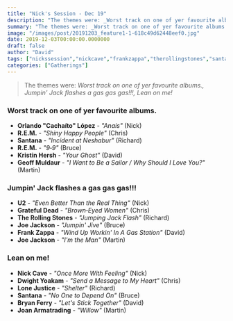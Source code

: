 ```yaml
---
title: "Nick's Session - Dec 19"
description: "The themes were: _Worst track on one of yer favourite albums., Jumpin' Jack flashes a gas gas gas!!!, Lean on me!_"
summary: "The themes were: _Worst track on one of yer favourite albums., Jumpin' Jack flashes a gas gas gas!!!, Lean on me!_"
image: "/images/post/20191203_feature1-1-618c49d62448eef0.jpg"
date: 2019-12-03T00:00:00.0000000
draft: false
author: "David"
tags: ["nickssession","nickcave","frankzappa","therollingstones","santana","gratefuldead","joejackson","rem","kristinhersh","bryanferry","joanarmatrading","u2","geoffmuldaur","lonejustice","dwightyoakam","orlandocachaítolópez"]
categories: ["Gatherings"]
---
```

> The themes were: _Worst track on one of yer favourite albums., Jumpin' Jack flashes a gas gas gas!!!, Lean on me!_
### Worst track on one of yer favourite albums.
- **Orlando "Cachaíto" López** - _"Anais"_ (Nick)
- **R.E.M.** - _"Shiny Happy People"_ (Chris)
- **Santana** - _"Incident at Neshabur"_ (Richard)
- **R.E.M.** - _"9‐9"_ (Bruce)
- **Kristin Hersh** - _"Your Ghost"_ (David)
- **Geoff Muldaur** - _"I Want to Be a Sailor / Why Should I Love You?"_ (Martin)
### Jumpin' Jack flashes a gas gas gas!!!
- **U2** - _"Even Better Than the Real Thing"_ (Nick)
- **Grateful Dead** - _"Brown‐Eyed Women"_ (Chris)
- **The Rolling Stones** - _"Jumping Jack Flash"_ (Richard)
- **Joe Jackson** - _"Jumpin' Jive"_ (Bruce)
- **Frank Zappa** - _"Wind Up Workin' In A Gas Station"_ (David)
- **Joe Jackson** - _"I'm the Man"_ (Martin)
### Lean on me!
- **Nick Cave** - _"Once More With Feeling"_ (Nick)
- **Dwight Yoakam** - _"Send a Message to My Heart"_ (Chris)
- **Lone Justice** - _"Shelter"_ (Richard)
- **Santana** - _"No One to Depend On"_ (Bruce)
- **Bryan Ferry** - _"Let's Stick Together"_ (David)
- **Joan Armatrading** - _"Willow"_ (Martin)
